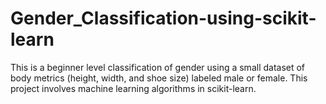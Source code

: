 # Gender_Classification-using-scikit-learn

This is a beginner level classification of gender using a small dataset of body metrics (height, width, and shoe size) labeled male or female. This project involves machine learning algorithms in scikit-learn.


